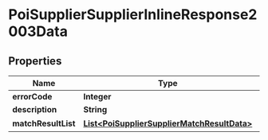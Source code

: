 # PoiSupplierSupplierInlineResponse2003Data

## Properties
Name | Type | Description | Notes
------------ | ------------- | ------------- | -------------
**errorCode** | **Integer** |  | 
**description** | **String** |  | 
**matchResultList** | [**List&lt;PoiSupplierSupplierMatchResultData&gt;**](PoiSupplierSupplierMatchResultData.md) | 匹配的结果 | 
